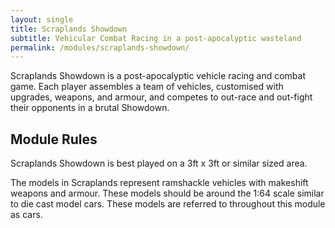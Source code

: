 ```yaml
---
layout: single
title: Scraplands Showdown
subtitle: Vehicular Combat Racing in a post-apocalyptic wasteland
permalink: /modules/scraplands-showdown/
---
```


Scraplands Showdown is a post-apocalyptic vehicle racing and combat game. Each player assembles a team of vehicles, customised with upgrades, weapons, and armour, and competes to out-race and out-fight their opponents in a brutal Showdown.

## Module Rules

Scraplands Showdown is best played on a 3ft x 3ft or similar sized area.

The models in Scraplands represent ramshackle vehicles with makeshift weapons and armour. These models should be around the 1:64 scale similar to die cast model cars. These models are referred to throughout this module as cars.